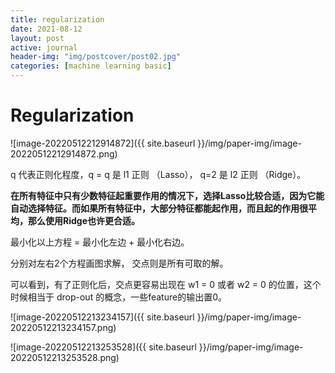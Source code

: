 ```yaml
---
title: regularization
date: 2021-08-12
layout: post
active: journal
header-img: "img/postcover/post02.jpg"
categories: [machine learning basic]
---
```


# Regularization

![image-20220512212914872]({{ site.baseurl }}/img/paper-img/image-20220512212914872.png)

q 代表正则化程度，q = q 是 l1 正则 （Lasso）， q=2 是 l2 正则 （Ridge）。

**在所有特征中只有少数特征起重要作用的情况下，选择Lasso比较合适，因为它能自动选择特征。而如果所有特征中，大部分特征都能起作用，而且起的作用很平均，那么使用Ridge也许更合适。**

最小化以上方程 = 最小化左边  + 最小化右边。 

分别对左右2个方程画图求解， 交点则是所有可取的解。

可以看到，有了正则化后，交点更容易出现在  w1 = 0 或者 w2 = 0 的位置，这个时候相当于 drop-out 的概念，一些feature的输出置0。



![image-20220512213234157]({{ site.baseurl }}/img/paper-img/image-20220512213234157.png)

![image-20220512213253528]({{ site.baseurl }}/img/paper-img/image-20220512213253528.png)